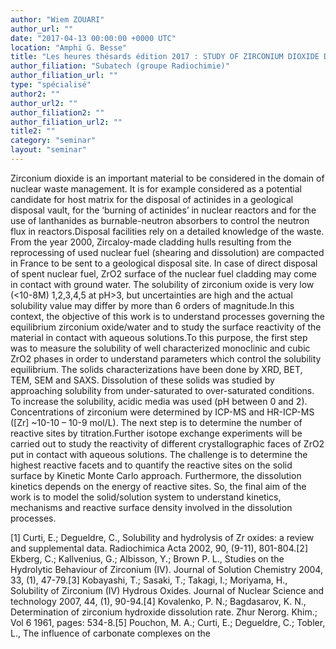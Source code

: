 ```yaml
---
author: "Wiem ZOUARI"
author_url: ""
date: "2017-04-13 00:00:00 +0000 UTC"
location: "Amphi G. Besse"
title: "Les heures thésards édition 2017 : STUDY OF ZIRCONIUM DIOXIDE DISSOLUTION AND ITS SURFACE REACTIVITY IN AQUEOUS SOLUTION"
author_filiation: "Subatech (groupe Radiochimie)"
author_filiation_url: ""
type: "spécialisé"
author2: ""
author_url2: ""
author_filiation2: ""
author_filiation_url2: ""
title2: ""
category: "seminar" 
layout: "seminar"
---
```

Zirconium dioxide is an important material to be considered in the domain of nuclear waste management. It is for example considered as a potential candidate for host matrix for the disposal of actinides in a geological disposal vault, for the ‘burning of actinides’ in nuclear reactors and for the use of lanthanides as burnable-neutron absorbers to control the neutron flux in reactors.Disposal facilities rely on a detailed knowledge of the waste. From the year 2000, Zircaloy-made cladding hulls resulting from the reprocessing of used nuclear fuel (shearing and dissolution) are compacted in France to be sent to a geological disposal site. In case of direct disposal of spent nuclear fuel, ZrO2 surface of the nuclear fuel cladding may come in contact with ground water. The solubility of zirconium oxide is very low (&lt;10-8M) 1,2,3,4,5 at pH&gt;3, but uncertainties are high and the actual solubility value may differ by more than 6 orders of magnitude.In this context, the objective of this work is to understand processes governing the equilibrium zirconium oxide/water and to study the surface reactivity of the material in contact with aqueous solutions.To this purpose, the first step was to measure the solubility of well characterized monoclinic and cubic ZrO2 phases in order to understand parameters which control the solubility equilibrium. The solids characterizations have been done by XRD, BET, TEM, SEM and SAXS. Dissolution of these solids was studied by approaching solubility from under-saturated to over-saturated conditions. To increase the solubility, acidic media was used (pH between 0 and 2). Concentrations of zirconium were determined by ICP-MS and HR-ICP-MS ([Zr] ~10-10 – 10-9 mol/L). The next step is to determine the number of reactive sites by titration.Further isotope exchange experiments will be carried out to study the reactivity of different crystallographic faces of ZrO2 put in contact with aqueous solutions. The challenge is to determine the highest reactive facets and to quantify the reactive sites on the solid surface by Kinetic Monte Carlo approach. Furthermore, the dissolution kinetics depends on the energy of reactive sites. So, the final aim of the work is to model the solid/solution system to understand kinetics, mechanisms and reactive surface density involved in the dissolution processes.

[1] Curti, E.; Degueldre, C., Solubility and hydrolysis of Zr oxides: a review and supplemental data. Radiochimica Acta 2002, 90, (9-11), 801-804.[2] Ekberg, C.; Kallvenius, G.; Albisson, Y.; Brown P. L., Studies on the Hydrolytic Behaviour of Zirconium (IV). Journal of Solution Chemistry 2004, 33, (1), 47-79.[3] Kobayashi, T.; Sasaki, T.; Takagi, I.; Moriyama, H., Solubility of Zirconium (IV) Hydrous Oxides. Journal of Nuclear Science and technology 2007, 44, (1), 90-94.[4] Kovalenko, P. N.; Bagdasarov, K. N., Determination of zirconium hydroxide dissolution rate. Zhur Nerorg. Khim.; Vol 6 1961, pages: 534-8.[5] Pouchon, M. A.; Curti, E.; Degueldre, C.; Tobler, L., The influence of carbonate complexes on the
